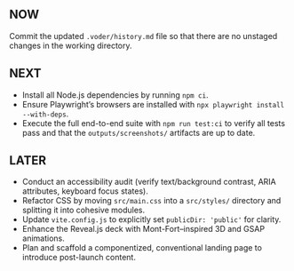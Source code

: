 ## NOW

Commit the updated `.voder/history.md` file so that there are no unstaged changes in the working directory.

## NEXT

- Install all Node.js dependencies by running `npm ci`.  
- Ensure Playwright’s browsers are installed with `npx playwright install --with-deps`.  
- Execute the full end-to-end suite with `npm run test:ci` to verify all tests pass and that the `outputs/screenshots/` artifacts are up to date.

## LATER

- Conduct an accessibility audit (verify text/background contrast, ARIA attributes, keyboard focus states).  
- Refactor CSS by moving `src/main.css` into a `src/styles/` directory and splitting it into cohesive modules.  
- Update `vite.config.js` to explicitly set `publicDir: 'public'` for clarity.  
- Enhance the Reveal.js deck with Mont-Fort–inspired 3D and GSAP animations.  
- Plan and scaffold a componentized, conventional landing page to introduce post-launch content.